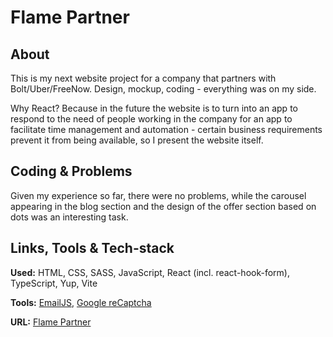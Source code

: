 # Flame Partner

## About

This is my next website project for a company that partners with Bolt/Uber/FreeNow. Design, mockup, coding - everything was on my side.

Why React? Because in the future the website is to turn into an app to respond to the need of people working in the company for an app to facilitate time management and automation - certain business requirements prevent it from being available, so I present the website itself.

## Coding & Problems

Given my experience so far, there were no problems, while the carousel appearing in the blog section and the design of the offer section based on dots was an interesting task.

## Links, Tools & Tech-stack

**Used:** HTML, CSS, SASS, JavaScript, React (incl. react-hook-form), TypeScript, Yup, Vite

**Tools:** [EmailJS](https://www.emailjs.com/), [Google reCaptcha](https://www.google.com/recaptcha/about/)

**URL:** [Flame Partner](https://flamepartner.pl/)
